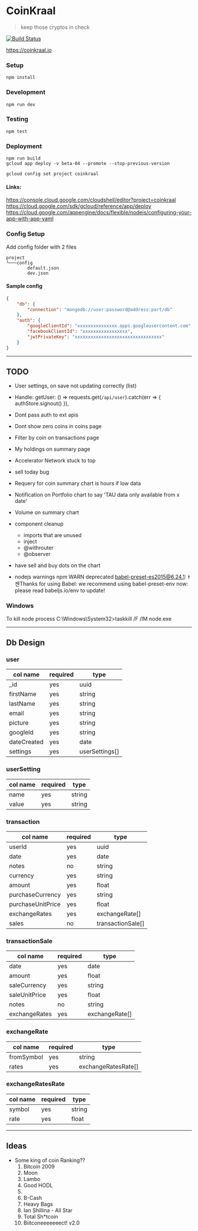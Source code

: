 # CoinKraal
> keep those cryptos in check

[![Build Status](https://travis-ci.org/DeanVanNiekerk/coinkraal.svg?branch=master)](https://travis-ci.org/DeanVanNiekerk/coinkraal)

https://coinkraal.io

### Setup
```shell
npm install
```

### Development
```shell
npm run dev
```

### Testing
```shell
npm test
```

### Deployment
```shell
npm run build
gcloud app deploy -v beta-04 --promote --stop-previous-version

gcloud config set project coinkraal
```

#### Links:

https://console.cloud.google.com/cloudshell/editor?project=coinkraal
https://cloud.google.com/sdk/gcloud/reference/app/deploy
https://cloud.google.com/appengine/docs/flexible/nodejs/configuring-your-app-with-app-yaml


### Config Setup

Add config folder with 2 files

```
project
└───config
        default.json
        dev.json
```

#### Sample config
```json
{
    "db": {
        "connection": "mongodb://user:password@address:port/db"
    },
    "auth": {
        "googleClientId": "xxxxxxxxxxxxxxx.apps.googleusercontent.com",
        "facebookClientId": "xxxxxxxxxxxxxxxxx",
        "jwtPrivateKey": "xxxxxxxxxxxxxxxxxxxxxxxxxxxxxxxxx"
    }
}
```

---

## TODO

- User settings, on save not updating correctly (list)
- Handle: getUser: () => requests.get(`/api/user`).catch(err => { authStore.signout() }),
- Dont pass auth to ext apis
- Dont show zero coins in coins page
- Filter by coin on transactions page
- My holdings on summary page
- Accelerator Network stuck to top
- sell today bug

- Requery for coin summary chart is hours if low data
- Notification on Portfolio chart to say 'TAU data only available from x date'
- Volume on summary chart
- component cleanup 
    - imports that are unused
    - inject
    - @withrouter
    - @observer
- have sell and buy dots on the chart

- nodejs warnings
    npm WARN deprecated babel-preset-es2015@6.24.1: ߙ젠Thanks for using Babel: we recommend using babel-preset-env now: please read babeljs.io/env to update! 


### Windows
To kill node process
C:\Windows\System32>taskkill /F /IM node.exe

---

## Db Design

### user

|col name           |required   |type               |
|-------------------|-----------|-------------------|
|_id 	            |yes        |uuid               |
|firstName		    |yes        |string             |
|lastName           |yes        |string             |
|email   	        |yes        |string             |
|picture		    |yes        |string             |
|googleId	        |yes        |string             |
|dateCreated        |yes        |date               |
|settings	        |yes        |userSettings[]     |

### userSetting

|col name           |required   |type               |
|-------------------|-----------|-------------------|
|name 	            |yes        |string             |
|value		        |yes        |string             |


### transaction

|col name           |required   |type               |
|-------------------|-----------|-------------------|
|userId			    |yes        |uuid               |
|date               |yes        |date               |
|notes   	        |no         |string             |
|currency		    |yes        |string             |
|amount	            |yes        |float              |
|purchaseCurrency   |yes        |string             |
|purchaseUnitPrice	|yes        |float              |
|exchangeRates	    |yes        |exchangeRate[]     |
|sales			    |no         |transactionSale[]  |


### transactionSale

|col name           |required   |type               |
|-------------------|-----------|-------------------|
|date               |yes        |date               |
|amount   	        |yes        |float              |
|saleCurrency		|yes        |string             |
|saleUnitPrice	    |yes        |float              |
|notes              |no         |string             |
|exchangeRates	    |yes        |exchangeRate[]     |


### exchangeRate

|col name           |required   |type               |
|-------------------|-----------|-------------------|
|fromSymbol         |yes        |string             |
|rates   	        |yes        |exchangeRatesRate[]|


### exchangeRatesRate

|col name           |required   |type               |
|-------------------|-----------|-------------------|
|symbol             |yes        |string             |
|rate   	        |yes        |float              |

---

## Ideas

- Some king of coin Ranking??
    1. Bitcoin 2009
    2. Moon
    3. Lambo
    4. Good HODL
    5. 
    6. B-Cash
    7. Heavy Bags
    8. Ian Shillina - All Star
    9. Total Sh*tcoin
    10. Biitconeeeeeeect! v2.0